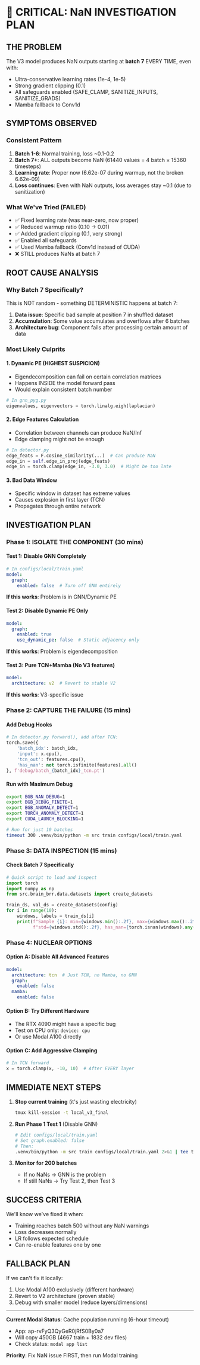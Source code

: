 # 🔴 CRITICAL: NaN INVESTIGATION PLAN

## THE PROBLEM
The V3 model produces NaN outputs starting at **batch 7** EVERY TIME, even with:
- Ultra-conservative learning rates (1e-4, 1e-5)
- Strong gradient clipping (0.1)
- All safeguards enabled (SAFE_CLAMP, SANITIZE_INPUTS, SANITIZE_GRADS)
- Mamba fallback to Conv1d

## SYMPTOMS OBSERVED

### Consistent Pattern
1. **Batch 1-6**: Normal training, loss ~0.1-0.2
2. **Batch 7+**: ALL outputs become NaN (61440 values = 4 batch × 15360 timesteps)
3. **Learning rate**: Proper now (6.62e-07 during warmup, not the broken 6.62e-09)
4. **Loss continues**: Even with NaN outputs, loss averages stay ~0.1 (due to sanitization)

### What We've Tried (FAILED)
- ✅ Fixed learning rate (was near-zero, now proper)
- ✅ Reduced warmup ratio (0.10 → 0.01)
- ✅ Added gradient clipping (0.1, very strong)
- ✅ Enabled all safeguards
- ✅ Used Mamba fallback (Conv1d instead of CUDA)
- ❌ STILL produces NaNs at batch 7

## ROOT CAUSE ANALYSIS

### Why Batch 7 Specifically?
This is NOT random - something DETERMINISTIC happens at batch 7:
1. **Data issue**: Specific bad sample at position 7 in shuffled dataset
2. **Accumulation**: Some value accumulates and overflows after 6 batches
3. **Architecture bug**: Component fails after processing certain amount of data

### Most Likely Culprits

#### 1. Dynamic PE (HIGHEST SUSPICION)
- Eigendecomposition can fail on certain correlation matrices
- Happens INSIDE the model forward pass
- Would explain consistent batch number
```python
# In gnn_pyg.py
eigenvalues, eigenvectors = torch.linalg.eigh(laplacian)
```

#### 2. Edge Features Calculation
- Correlation between channels can produce NaN/Inf
- Edge clamping might not be enough
```python
# In detector.py
edge_feats = F.cosine_similarity(...)  # Can produce NaN
edge_in = self.edge_in_proj(edge_feats)
edge_in = torch.clamp(edge_in, -3.0, 3.0)  # Might be too late
```

#### 3. Bad Data Window
- Specific window in dataset has extreme values
- Causes explosion in first layer (TCN)
- Propagates through entire network

## INVESTIGATION PLAN

### Phase 1: ISOLATE THE COMPONENT (30 mins)

#### Test 1: Disable GNN Completely
```yaml
# In configs/local/train.yaml
model:
  graph:
    enabled: false  # Turn off GNN entirely
```
**If this works**: Problem is in GNN/Dynamic PE

#### Test 2: Disable Dynamic PE Only
```yaml
model:
  graph:
    enabled: true
    use_dynamic_pe: false  # Static adjacency only
```
**If this works**: Problem is eigendecomposition

#### Test 3: Pure TCN+Mamba (No V3 features)
```yaml
model:
  architecture: v2  # Revert to stable V2
```
**If this works**: V3-specific issue

### Phase 2: CAPTURE THE FAILURE (15 mins)

#### Add Debug Hooks
```python
# In detector.py forward(), add after TCN:
torch.save({
    'batch_idx': batch_idx,
    'input': x.cpu(),
    'tcn_out': features.cpu(),
    'has_nan': not torch.isfinite(features).all()
}, f'debug/batch_{batch_idx}_tcn.pt')
```

#### Run with Maximum Debug
```bash
export BGB_NAN_DEBUG=1
export BGB_DEBUG_FINITE=1
export BGB_ANOMALY_DETECT=1
export TORCH_ANOMALY_DETECT=1
export CUDA_LAUNCH_BLOCKING=1

# Run for just 10 batches
timeout 300 .venv/bin/python -m src train configs/local/train.yaml
```

### Phase 3: DATA INSPECTION (15 mins)

#### Check Batch 7 Specifically
```python
# Quick script to load and inspect
import torch
import numpy as np
from src.brain_brr.data.datasets import create_datasets

train_ds, val_ds = create_datasets(config)
for i in range(10):
    windows, labels = train_ds[i]
    print(f"Sample {i}: min={windows.min():.2f}, max={windows.max():.2f}, "
          f"std={windows.std():.2f}, has_nan={torch.isnan(windows).any()}")
```

### Phase 4: NUCLEAR OPTIONS

#### Option A: Disable All Advanced Features
```yaml
model:
  architecture: tcn  # Just TCN, no Mamba, no GNN
  graph:
    enabled: false
  mamba:
    enabled: false
```

#### Option B: Try Different Hardware
- The RTX 4090 might have a specific bug
- Test on CPU only: `device: cpu`
- Or use Modal A100 directly

#### Option C: Add Aggressive Clamping
```python
# In TCN forward
x = torch.clamp(x, -10, 10)  # After EVERY layer
```

## IMMEDIATE NEXT STEPS

1. **Stop current training** (it's just wasting electricity)
   ```bash
   tmux kill-session -t local_v3_final
   ```

2. **Run Phase 1 Test 1** (Disable GNN)
   ```bash
   # Edit configs/local/train.yaml
   # Set graph.enabled: false
   # Then:
   .venv/bin/python -m src train configs/local/train.yaml 2>&1 | tee test_no_gnn.log
   ```

3. **Monitor for 200 batches**
   - If no NaNs → GNN is the problem
   - If still NaNs → Try Test 2, then Test 3

## SUCCESS CRITERIA

We'll know we've fixed it when:
- Training reaches batch 500 without any NaN warnings
- Loss decreases normally
- LR follows expected schedule
- Can re-enable features one by one

## FALLBACK PLAN

If we can't fix it locally:
1. Use Modal A100 exclusively (different hardware)
2. Revert to V2 architecture (proven stable)
3. Debug with smaller model (reduce layers/dimensions)

---

**Current Modal Status**: Cache population running (6-hour timeout)
- App: ap-rvFyQ3QyGeR0jRfS0By0a7
- Will copy 450GB (4667 train + 1832 dev files)
- Check status: `modal app list`

**Priority**: Fix NaN issue FIRST, then run Modal training